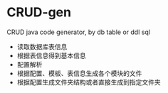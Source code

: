 # CRUD-gen
CRUD java code generator, by db table or ddl sql

- 读取数据库表信息
- 根据表信息得到基本信息
- 配置解析
- 根据配置、模板、表信息生成各个模块的文件
- 根据配置生成文件夹结构或者直接生成到指定文件夹
